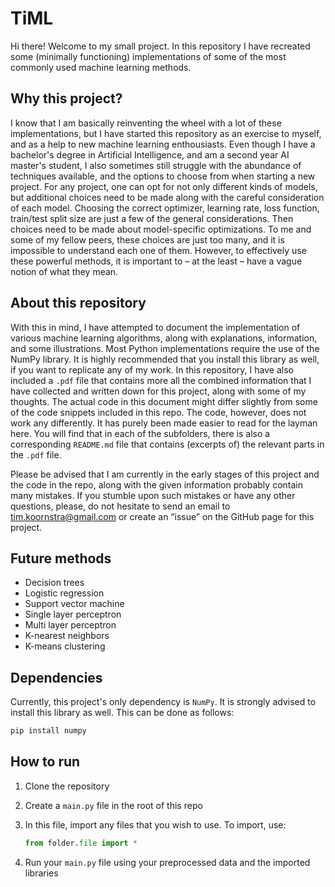 # TiML

Hi there! Welcome to my small project. In this repository I have recreated some (minimally functioning) implementations of some of the most commonly used machine learning methods.

## Why this project?

I know that I am basically reinventing the wheel with a lot of these implementations, but I have started this repository as an exercise to myself, and as a help to new machine learning enthousiasts. Even though I have a bachelor's degree in Artificial Intelligence, and am a second year AI master's student, I also sometimes still struggle with the abundance of techniques available, and the options to choose from when starting a new project. For any project, one can opt for not only different kinds of models, but additional choices need to be made along with the careful consideration of each model. Choosing the correct optimizer, learning rate, loss function, train/test split size are just a few of the general considerations. Then choices need to be made about model-specific optimizations. To me and some of my fellow peers, these choices are just too many, and it is impossible to understand each one of them. However, to effectively use these powerful methods, it is important to – at the least – have a vague notion of what they mean.

## About this repository

With this in mind, I have attempted to document the implementation of various machine learning algorithms, along with explanations, information, and some illustrations. Most Python implementations require the use of the NumPy library. It is highly recommended that you install this library as well, if you want to replicate any of my work. In this repository, I have also included a `.pdf` file that contains more all the combined information that I have collected and written down for this project, along with some of my thoughts. The actual code in this document might differ slightly from some of the code snippets included in this repo. The code, however, does not work any differently. It has purely been made easier to read for the layman here.
You will find that in each of the subfolders, there is also a corresponding `README.md` file that contains (excerpts of) the relevant parts in the `.pdf` file.

Please be advised that I am currently in the early stages of this project and the code in the repo, along with the given information probably contain many mistakes. If you stumble upon such mistakes or have any other questions, please, do not hesitate to send an email to tim.koornstra@gmail.com or create an “issue” on the GitHub page for this project.

## Future methods
- Decision trees
- Logistic regression
- Support vector machine
- Single layer perceptron
- Multi layer perceptron
- K-nearest neighbors
- K-means clustering

## Dependencies

Currently, this project's only dependency is `NumPy`. It is strongly advised to install this library as well. This can be done as follows:

```bash
pip install numpy
```

## How to run

1. Clone the repository
2. Create a `main.py` file in the root of this repo
3. In this file, import any files that you wish to use. To import, use:

    ```py
    from folder.file import *
    ```

4. Run your `main.py` file using your preprocessed data and the imported libraries
